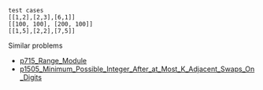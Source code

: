 ```
test cases
[[1,2],[2,3],[6,1]]
[[100, 100], [200, 100]]
[[1,5],[2,2],[7,5]]
```

Similar problems
- [p715_Range_Module](https://github.com/genxium/Leetcode/tree/master/p715_Range_Module) 
- [p1505_Minimum_Possible_Integer_After_at_Most_K_Adjacent_Swaps_On_Digits](https://github.com/genxium/Leetcode/tree/master/p1505_Minimum_Possible_Integer_After_at_Most_K_Adjacent_Swaps_On_Digits) 
